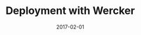 ---
title: Deployment with Wercker
linktitle:
description:
date: 2017-02-01
publishdate: 2017-02-01
lastmod: 2017-02-01
tags: [wercker]
weight:
draft: false
slug:
aliases: []
notes:
---